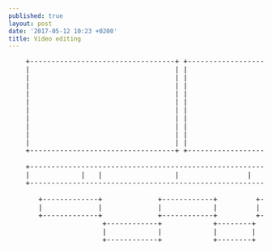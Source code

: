 ```yaml
---
published: true
layout: post
date: '2017-05-12 10:23 +0200'
title: Video editing
---
```

<pre>    +----------------------------------+ +----------------------------------+
    |                                  | |                                  |
    |                                  | |                                  |
    |                                  | |                                  |
    |                                  | |                                  |
    |                                  | |                                  |
    |                                  | |                                  |
    |                                  | |                                  |
    |                                  | |                                  |
    |                                  | |                                  |
    |                                  | |                                  |
    +----------------------------------+ +----------------------------------+
    
    +-----------------------------------------------------------------------+
    |            |   |                 |                |     |             |
    +-----------------------------------------------------------------------+
    
       +-------------+             +------------+         +------------+
       |             |             |            |         |            |
       +-------------+             +------------+         +------------+
                      +------------+            +--------+
                      |            |            |        |
                      +------------+            +--------+</pre>
